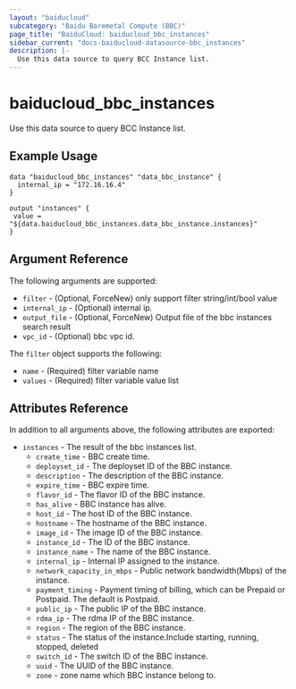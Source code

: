 ```yaml
---
layout: "baiducloud"
subcategory: "Baidu Baremetal Compute (BBC)"
page_title: "BaiduCloud: baiducloud_bbc_instances"
sidebar_current: "docs-baiducloud-datasource-bbc_instances"
description: |-
  Use this data source to query BCC Instance list.
---
```


# baiducloud_bbc_instances

Use this data source to query BCC Instance list.

## Example Usage

```hcl
data "baiducloud_bbc_instances" "data_bbc_instance" {
  internal_ip = "172.16.16.4"
}

output "instances" {
 value = "${data.baiducloud_bbc_instances.data_bbc_instance.instances}"
}

```

## Argument Reference

The following arguments are supported:

* `filter` - (Optional, ForceNew) only support filter string/int/bool value
* `internal_ip` - (Optional) internal ip.
* `output_file` - (Optional, ForceNew) Output file of the bbc instances search result
* `vpc_id` - (Optional) bbc vpc id.

The `filter` object supports the following:

* `name` - (Required) filter variable name
* `values` - (Required) filter variable value list

## Attributes Reference

In addition to all arguments above, the following attributes are exported:

* `instances` - The result of the bbc instances list.
  * `create_time` - BBC create time.
  * `deployset_id` - The deployset ID of the BBC instance.
  * `description` - The description of the BBC instance.
  * `expire_time` - BBC expire time.
  * `flavor_id` - The flavor ID of the BBC instance.
  * `has_alive` - BBC instance has alive.
  * `host_id` - The host ID of the BBC instance.
  * `hostname` - The hostname of the BBC instance.
  * `image_id` - The image ID of the BBC instance.
  * `instance_id` - The ID of the BBC instance.
  * `instance_name` - The name of the BBC instance.
  * `internal_ip` - Internal IP assigned to the instance.
  * `network_capacity_in_mbps` - Public network bandwidth(Mbps) of the instance.
  * `payment_timing` - Payment timing of billing, which can be Prepaid or Postpaid. The default is Postpaid.
  * `public_ip` - The public IP of the BBC instance.
  * `rdma_ip` - The rdma IP of the BBC instance.
  * `region` - The region of the BBC instance.
  * `status` - The status of the instance.Include starting, running, stopped, deleted
  * `switch_id` - The switch ID of the BBC instance.
  * `uuid` - The UUID of the BBC instance.
  * `zone` - zone name which BBC instance belong to.


